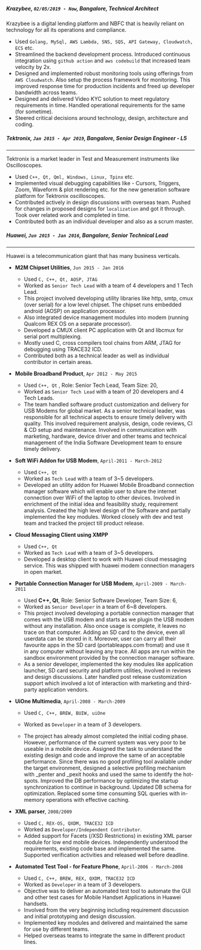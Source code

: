##### Krazybee, `02/05/2019 - Now`, Bangalore, Technical Architect
Krazybee is a digital lending platform and NBFC that is heavily reliant on technology for all its operations and compliance.

* Used `Golang, MySql, AWS Lambda, SNS, SQS, API Gateway, Cloudwatch, ECS` etc.  
* Streamlined the backend development process. Introduced continuous integration using `github action` and `aws codebuild` that increased team velocity by 2x.
* Designed and implemented robust monitoring tools using offerings from `AWS Cloudwatch`. Also setup the process framework for monitoring. This improved response time for production incidents and freed up developer bandwidth across teams.
* Designed and delivered Video KYC solution to meet regulatory requirements in time. Handled operational requirements for the same (for sometime).
* Steered critical decisions around technology, design, architecture and coding. 

##### Tektronix, `Jan 2015 - Apr 2019`, Bangalore, Senior Design Engineer - L5
----
Tektronix is a market leader in Test and Measurement instruments like Oscilloscopes.

* Used  `C++, Qt, Qml, Windows, Linux, Tpinx` etc.
* Implemented visual debugging capabilities like - Cursors, Triggers, Zoom, Waveform & plot rendering etc. for the new generation software platform for Tektronix oscilloscopes.
* Contributed actively in design discussions with overseas team. Pushed for changes in proposed designs for `localization` and got it through. Took over related work and completed in time. 
* Contributed both as an individual developer and also as a scrum master.


##### Huawei, `Jun 2015 - Jan 2016`, Bangalore, Senior Technical Lead
----
Huawei is a telecommunication giant that has many business verticals.

* **M2M Chipset Utilities**, `Jun 2015 - Jan 2016`

    * Used `C, C++, Qt, AOSP, JTAG`
    * Worked as `Senior Tech Lead` with a team of 4 developers and 1 Tech Lead.
    * This project involved developing utility libraries like http, smtp, cmux (over serial) for a low level chipset. The chipset runs embedded android (AOSP) on application processor. 
    * Also integrated device management modules into modem (running Qualcom REX OS on a separate processor).
    * Developed a CMUX client PC application with Qt and libcmux for serial port multiplexing. 
    * Mostly used C, cross compilers tool chains from ARM, JTAG for debugging using TRACE32 ICD. 
    * Contributed both as a technical leader as well as individual contributor in certain areas.

* **Mobile Broadband Product**, `Apr 2012 - May 2015`  	

    * Used `C++, Qt` , Role: Senior Tech Lead, Team Size: 20,
    * Worked as `Senior Tech Lead` with a team of 20 developers and 4 Tech Leads.
    * The team handled software product customization and delivery for USB Modems for global market. As a senior technical leader, was responsible for all technical aspects to ensure timely delivery with quality. This involved requirement analysis, design, code reviews, CI & CD setup and maintenance. Involved in communication with marketing, hardware, device driver and other teams and technical management of the India Software Development team to ensure timely delivery.

* **Soft WiFi Addon for USB Modem**, `April-2011 - March-2012`

    * Used `C++, Qt`
    * Worked as `Tech Lead` with a team of 3~5 developers.
    * Developed an utility addon for Huawei Mobile Broadband connection manager software which will enable user to share the internet connection over WiFi of the laptop to other devices. Involved in enrichment of the initial idea and feasibility study, requirement analysis. Created the high level design of the Software and partially implemented the key modules. Worked closely with dev and test team and tracked the project till product release.

* **Cloud Messaging Client using XMPP**
    
    * Used `C++, Qt`
    * Worked as `Tech Lead` with a team of 3~5 developers.
    * Developed a desktop client to work with Huawei cloud messaging service. This was shipped with huawei modem connection managers in open market.

* **Portable Connection Manager for USB Modem**, `April-2009 - March-2011`

    * Used **C++, Qt**, Role: Senior Software Developer, Team Size: 6,
    * Worked as `Senior Developer` in a team of 6~8 developers.
    * This project involved developing a portable connection manager that comes with the USB modem and starts as we plugin the USB modem without any installation. Also once usage is complete, it leaves no trace on that computer. Adding an SD card to the device, even all userdata can be stored in it. Moreover, user can carry all their favourite apps in the SD card (portableapps.com fromat) and use it in any computer without leaving any trace. All apps are run within the sandbox environment provided by the connection manager software. 
    * As a senior developer, implemented the key modules like application launcher, SD card security and platform utilities, involved in reviews and design discussions. Later handled post release customization support which involved a lot of interaction with marketing and third-party application vendors.

*  **UiOne Multimedia**, `April-2008 - March-2009`

    * Used `C, C++, BREW, BUIW, uiOne`
    * Worked as `Developer` in a team of 3 developers.

    * The project has already almost completed the initial coding phase. However, performance of the current system was very poor to be useable in a mobile device. Assigned the task to understand the existing design and code and improve the same of an acceptable performance. Since there was no good profiling tool available under the target environment, designed a selective profiling mechanism with \_penter and \_pexit hooks and used the same to identify the hot-spots. Improved the DB performance by optimizing the startup synchronization to continue in background. Updated DB schema for optimization. Replaced some time consuming SQL queries with in-memory operations with effective caching.

* **XML parser**, `2008/2009`

    * Used `C, REX-OS, QXDM, TRACE32 ICD` 
    * Worked as `Developer/Independent Contributor`.
    * Added support for Facets (/XSD Restrictions) in existing XML parser module for low end mobile devices. Independently understood the requirements, existing code base and implemented the same. Supported verification activities and released well before deadline.

* **Automated Test Tool - for Feature Phone**, `April-2006 - March-2008`
    * Used `C, C++, BREW, REX, QXDM, TRACE32 ICD` 
    * Worked as `Developer` in a team of 3 developers.
    * Objective was to deliver an automated test tool to automate the GUI and other test cases for Mobile Handset Applications in Huawei handsets. 
    * Involved from the very beginning including requirement discussion and initial prototyping and design discussion. 
    * Implemented key modules and delivered and maintained the same for use by different teams. 
    * Helped overseas teams to integrate the same in different product lines.

